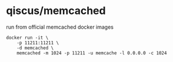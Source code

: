 qiscus/memcached
===

run from official memcached docker images

```
docker run -it \
	-p 11211:11211 \
	-d memcached \
	memcached -m 1024 -p 11211 -u memcache -l 0.0.0.0 -c 1024
```